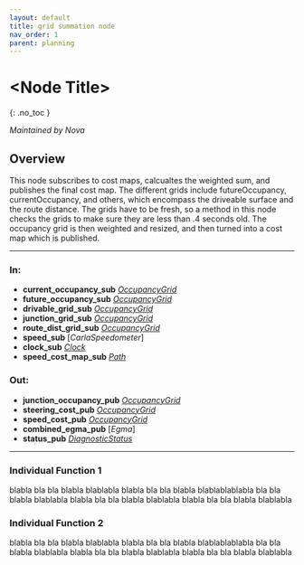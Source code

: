```yaml
---
layout: default
title: grid summation node
nav_order: 1
parent: planning
---
```


# \<Node Title\>
{: .no_toc }

*Maintained by Nova*

## Overview
This node subscribes to cost maps, calcualtes the weighted sum, and publishes the final cost map. The different grids include futureOccupancy, currentOccupancy, and others, which encompass the driveable surface and the route distance. The grids have to be fresh, so a method in this node checks the grids to make sure they are less than .4 seconds old. The occupancy grid is then weighted and resized, and then turned into a cost map which is published.  

---

### In:
- **current_occupancy_sub** [*OccupancyGrid*](https://docs.ros2.org/foxy/api/nav_msgs/msg/OccupancyGrid.html)
- **future_occupancy_sub** [*OccupancyGrid*](https://docs.ros2.org/foxy/api/nav_msgs/msg/OccupancyGrid.html)
- **drivable_grid_sub** [*OccupancyGrid*](https://docs.ros2.org/foxy/api/nav_msgs/msg/OccupancyGrid.html)
- **junction_grid_sub** [*OccupancyGrid*](https://docs.ros2.org/foxy/api/nav_msgs/msg/OccupancyGrid.html)
- **route_dist_grid_sub** [*OccupancyGrid*](https://docs.ros2.org/foxy/api/nav_msgs/msg/OccupancyGrid.html)
- **speed_sub** [*CarlaSpeedometer*]
- **clock_sub** [*Clock*](https://docs.ros2.org/galactic/api/rosgraph_msgs/msg/Clock.html)
- **speed_cost_map_sub** [*Path*](https://docs.ros2.org/foxy/api/nav_msgs/msg/Path.html)


### Out:
- **junction_occupancy_pub** [*OccupancyGrid*](https://docs.ros2.org/foxy/api/nav_msgs/msg/OccupancyGrid.html)
- **steering_cost_pub** [*OccupancyGrid*](https://docs.ros2.org/foxy/api/nav_msgs/msg/OccupancyGrid.html)
- **speed_cost_pub** [*OccupancyGrid*](https://docs.ros2.org/foxy/api/nav_msgs/msg/OccupancyGrid.html)
- **combined_egma_pub** [*Egma*]
- **status_pub** [*DiagnosticStatus*](https://docs.ros2.org/galactic/api/diagnostic_msgs/msg/DiagnosticStatus.html)

---

### Individual Function 1
blabla bla bla blabla blablabla blabla bla bla blabla blablablablabla bla bla blabla blablabla
blabla bla bla blabla blablabla blabla bla bla blabla blablabla

### Individual Function 2
blabla bla bla blabla blablabla blabla bla bla blabla blablablablabla bla bla blabla blablabla
blabla bla bla blabla blablabla blabla bla bla blabla blablabla


